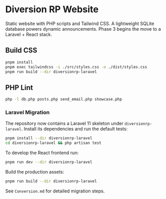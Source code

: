 # Diversion RP Website

Static website with PHP scripts and Tailwind CSS. A lightweight SQLite database powers dynamic announcements. Phase 3 begins the move to a Laravel + React stack.

## Build CSS
```bash
pnpm install
pnpm exec tailwindcss -i ./src/styles.css -o ./dist/styles.css
pnpm run build --dir diversionrp-laravel
```

## PHP Lint
```bash
php -l db.php posts.php send_email.php showcase.php
```

### Laravel Migration
The repository now contains a Laravel 11 skeleton under `diversionrp-laravel`.
Install its dependencies and run the default tests:
```bash
pnpm install --dir diversionrp-laravel
cd diversionrp-laravel && php artisan test
```
To develop the React frontend run:
```bash
pnpm run dev --dir diversionrp-laravel
```
Build the production assets:
```bash
pnpm run build --dir diversionrp-laravel
```
See `Conversion.md` for detailed migration steps.
